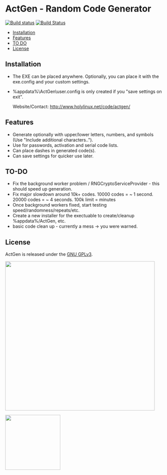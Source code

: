 ActGen - Random Code Generator 
==================

[![Build status][appveyor-icon]][appveyor-link]
[![Build Status][travis-icon]][travis-link]

<!-- [![Slack Status][slack-icon]][slack-link] -->

  - [Installation](#installation)
  - [Features](#features)
  - [TO DO](#to-do)
  - [License](#license)


## Installation

- The EXE can be placed anywhere. Optionally, you can place it with the exe.config and your custom settings.
- %appdata%\ActGen\user.config is only created if you "save settings on exit".

	Website/Contact: http://www.holylinux.net/code/actgen/

## Features

- Generate optionally with upper/lower letters, numbers, and symbols (Use "Include additional characters..").
- Use for passwords, activation and serial code lists.
- Can place dashes in generated code(s).
- Can save settings for quicker use later.

## TO-DO

- Fix the background worker problem / RNGCryptoServiceProvider - this should speed up generation.
- Fix major slowdown around 10k+ codes. 10000 codes = ~ 1 second. 20000 codes = ~ 4 seconds. 100k limit = minutes
- Once background workers fixed, start testing speed/randomness/repeats/etc.
- Create a new installer for the exectuable to create/cleanup %appdata%/ActGen, etc.
- basic code clean up - currently a mess -> you were warned.

## License

ActGen is released under the [GNU GPLv3](https://opensource.org/licenses/GPL-3.0).

<p><img src="http://i.imgur.com/u1G0wvD.png" width="475"></p>

<p><img src="https://assets-cdn.github.com/images/modules/logos_page/Octocat.png" width="175"></p>

[appveyor-icon]: https://ci.appveyor.com/api/projects/status/t4cs6sx7hbsh89kw?svg=true

[appveyor-link]: https://ci.appveyor.com/project/bmatthewshea/actgen2

[travis-icon]: https://travis-ci.org/bmatthewshea/ActGen2.svg?branch=master

[travis-link]: https://travis-ci.org/bmatthewshea/ActGen2

<!-- [slack-link]: https://scn-talk.slack.com -->

<!-- [slack-icon]: https://scn-talk.slack.com/badge.svg -->

